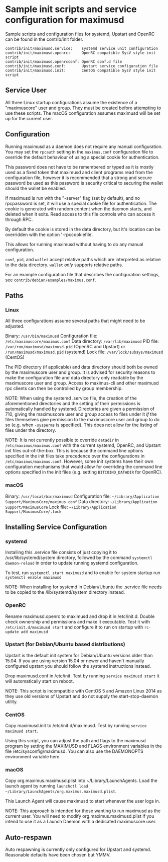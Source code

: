 Sample init scripts and service configuration for maximusd
==========================================================

Sample scripts and configuration files for systemd, Upstart and OpenRC
can be found in the contrib/init folder.

    contrib/init/maximusd.service:    systemd service unit configuration
    contrib/init/maximusd.openrc:     OpenRC compatible SysV style init script
    contrib/init/maximusd.openrcconf: OpenRC conf.d file
    contrib/init/maximusd.conf:       Upstart service configuration file
    contrib/init/maximusd.init:       CentOS compatible SysV style init script

Service User
---------------------------------

All three Linux startup configurations assume the existence of a "maximuscore" user
and group.  They must be created before attempting to use these scripts.
The macOS configuration assumes maximusd will be set up for the current user.

Configuration
---------------------------------

Running maximusd as a daemon does not require any manual configuration. You may
set the `rpcauth` setting in the `maximus.conf` configuration file to override
the default behaviour of using a special cookie for authentication.

This password does not have to be remembered or typed as it is mostly used
as a fixed token that maximusd and client programs read from the configuration
file, however it is recommended that a strong and secure password be used
as this password is security critical to securing the wallet should the
wallet be enabled.

If maximusd is run with the "-server" flag (set by default), and no rpcpassword is set,
it will use a special cookie file for authentication. The cookie is generated with random
content when the daemon starts, and deleted when it exits. Read access to this file
controls who can access it through RPC.

By default the cookie is stored in the data directory, but it's location can be overridden
with the option '-rpccookiefile'.

This allows for running maximusd without having to do any manual configuration.

`conf`, `pid`, and `wallet` accept relative paths which are interpreted as
relative to the data directory. `wallet` *only* supports relative paths.

For an example configuration file that describes the configuration settings,
see `contrib/debian/examples/maximus.conf`.

Paths
---------------------------------

### Linux

All three configurations assume several paths that might need to be adjusted.

Binary:              `/usr/bin/maximusd`
Configuration file:  `/etc/maximuscore/maximus.conf`
Data directory:      `/var/lib/maximusd`
PID file:            `/var/run/maximusd/maximusd.pid` (OpenRC and Upstart) or `/run/maximusd/maximusd.pid` (systemd)
Lock file:           `/var/lock/subsys/maximusd` (CentOS)

The PID directory (if applicable) and data directory should both be owned by the
maximuscore user and group. It is advised for security reasons to make the
configuration file and data directory only readable by the maximuscore user and
group. Access to maximus-cli and other maximusd rpc clients can then be
controlled by group membership.

NOTE: When using the systemd .service file, the creation of the aforementioned
directories and the setting of their permissions is automatically handled by
systemd. Directories are given a permission of 710, giving the maximuscore user and group
access to files under it _if_ the files themselves give permission to the
maximuscore user and group to do so (e.g. when `-sysperms` is specified). This does not allow
for the listing of files under the directory.

NOTE: It is not currently possible to override `datadir` in
`/etc/maximus/maximus.conf` with the current systemd, OpenRC, and Upstart init
files out-of-the-box. This is because the command line options specified in the
init files take precedence over the configurations in
`/etc/maximus/maximus.conf`. However, some init systems have their own
configuration mechanisms that would allow for overriding the command line
options specified in the init files (e.g. setting `BITCOIND_DATADIR` for
OpenRC).

### macOS

Binary:              `/usr/local/bin/maximusd`
Configuration file:  `~/Library/Application Support/MaximusCore/maximus.conf`
Data directory:      `~/Library/Application Support/MaximusCore`
Lock file:           `~/Library/Application Support/MaximusCore/.lock`

Installing Service Configuration
-----------------------------------

### systemd

Installing this .service file consists of just copying it to
/usr/lib/systemd/system directory, followed by the command
`systemctl daemon-reload` in order to update running systemd configuration.

To test, run `systemctl start maximusd` and to enable for system startup run
`systemctl enable maximusd`

NOTE: When installing for systemd in Debian/Ubuntu the .service file needs to be copied to the /lib/systemd/system directory instead.

### OpenRC

Rename maximusd.openrc to maximusd and drop it in /etc/init.d.  Double
check ownership and permissions and make it executable.  Test it with
`/etc/init.d/maximusd start` and configure it to run on startup with
`rc-update add maximusd`

### Upstart (for Debian/Ubuntu based distributions)

Upstart is the default init system for Debian/Ubuntu versions older than 15.04. If you are using version 15.04 or newer and haven't manually configured upstart you should follow the systemd instructions instead.

Drop maximusd.conf in /etc/init.  Test by running `service maximusd start`
it will automatically start on reboot.

NOTE: This script is incompatible with CentOS 5 and Amazon Linux 2014 as they
use old versions of Upstart and do not supply the start-stop-daemon utility.

### CentOS

Copy maximusd.init to /etc/init.d/maximusd. Test by running `service maximusd start`.

Using this script, you can adjust the path and flags to the maximusd program by
setting the MAXIMUSD and FLAGS environment variables in the file
/etc/sysconfig/maximusd. You can also use the DAEMONOPTS environment variable here.

### macOS

Copy org.maximus.maximusd.plist into ~/Library/LaunchAgents. Load the launch agent by
running `launchctl load ~/Library/LaunchAgents/org.maximus.maximusd.plist`.

This Launch Agent will cause maximusd to start whenever the user logs in.

NOTE: This approach is intended for those wanting to run maximusd as the current user.
You will need to modify org.maximus.maximusd.plist if you intend to use it as a
Launch Daemon with a dedicated maximuscore user.

Auto-respawn
-----------------------------------

Auto respawning is currently only configured for Upstart and systemd.
Reasonable defaults have been chosen but YMMV.
